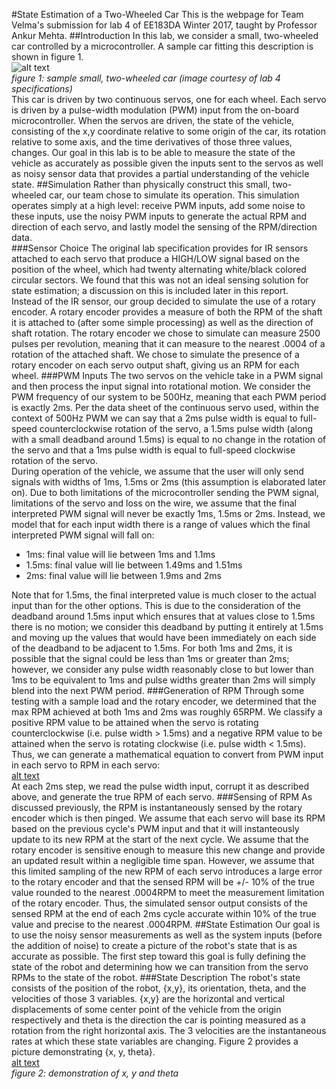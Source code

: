 #State Estimation of a Two-Wheeled Car
This is the webpage for Team Velma's submission for lab 4 of EE183DA Winter 2017, taught by Professor Ankur Mehta.
##Introduction
In this lab, we consider a small, two-wheeled car controlled by a microcontroller.  A sample car fitting this description is shown in figure 1.<br>
![alt text][car]<br>
*figure 1: sample small, two-wheeled car (image courtesy of lab 4 specifications)*<br>
This car is driven by two continuous servos, one for each wheel.  Each servo is driven by a pulse-width modulation (PWM) input from the on-board microcontroller.  When the servos are driven, the state of the vehicle, consisting of the x,y coordinate relative to some origin of the car, its rotation relative to some axis, and the time derivatives of those three values, changes.  Our goal in this lab is to be able to measure the state of the vehicle as accurately as possible given the inputs sent to the servos as well as noisy sensor data that provides a partial understanding of the vehicle state.
##Simulation
Rather than physically construct this small, two-wheeled car, our team chose to simulate its operation.  This simulation operates simply at a high level: receive PWM inputs, add some noise to these inputs, use the noisy PWM inputs to generate the actual RPM and direction of each servo, and lastly model the sensing of the RPM/direction data.  
###Sensor Choice
The original lab specification provides for IR sensors attached to each servo that produce a HIGH/LOW signal based on the position of the wheel, which had twenty alternating white/black colored circular sectors.  We found that this was not an ideal sensing solution for state estimation; a discussion on this is included later in this report.<br>
Instead of the IR sensor, our group decided to simulate the use of a rotary encoder.  A rotary encoder provides a measure of both the RPM of the shaft it is attached to (after some simple processing) as well as the direction of shaft rotation.  The rotary encoder we chose to simulate can measure 2500 pulses per revolution, meaning that it can measure to the nearest .0004 of a rotation of the attached shaft.  We chose to simulate the presence of a rotary encoder on each servo output shaft, giving us an RPM for each wheel.
###PWM Inputs
The two servos on the vehicle take in a PWM signal and then process the input signal into rotational motion.  We consider the PWM frequency of our system to be 500Hz, meaning that each PWM period is exactly 2ms.  Per the data sheet of the continuous servo used, within the context of 500Hz PWM we can say that a 2ms pulse width is equal to full-speed counterclockwise rotation of the servo, a 1.5ms pulse width (along with a small deadband around 1.5ms) is equal to no change in the rotation of the servo and that a 1ms pulse width is equal to full-speed clockwise rotation of the servo.<br>
During operation of the vehicle, we assume that the user will only send signals with widths of 1ms, 1.5ms or 2ms (this assumption is elaborated later on).  Due to both limitations of the microcontroller sending the PWM signal, limitations of the servo and loss on the wire, we assume that the final interpreted PWM signal will never be exactly 1ms, 1.5ms or 2ms.  Instead, we model that for each input width there is a range of values which the final interpreted PWM signal will fall on:<br>
+ 1ms: final value will lie between 1ms and 1.1ms 
+ 1.5ms: final value will lie between 1.49ms and 1.51ms
+ 2ms: final value will lie between 1.9ms and 2ms

Note that for 1.5ms, the final interpreted value is much closer to the actual input than for the other options.  This is due to the consideration of the deadband around 1.5ms input which ensures that at values close to 1.5ms there is no motion; we consider this deadband by putting it entirely at 1.5ms and moving up the values that would have been immediately on each side of the deadband to be adjacent to 1.5ms.  For both 1ms and 2ms, it is possible that the signal could be less than 1ms or greater than 2ms; however, we consider any pulse width reasonably close to but lower than 1ms to be equivalent to 1ms and pulse widths greater than 2ms will simply blend into the next PWM period.
###Generation of RPM
Through some testing with a sample load and the rotary encoder, we determined that the max RPM achieved at both 1ms and 2ms was roughly 65RPM.  We classify a positive RPM value to be attained when the servo is rotating counterclockwise (i.e. pulse width > 1.5ms) and a negative RPM value to be attained when the servo is rotating clockwise (i.e. pulse width < 1.5ms).  Thus, we can generate a mathematical equation to convert from PWM input in each servo to RPM in each servo:<br>
[alt text][equation1]<br>
At each 2ms step, we read the pulse width input, corrupt it as described above, and generate the true RPM of each servo. 
###Sensing of RPM
As discussed previously, the RPM is instantaneously sensed by the rotary encoder which is then pinged.  We assume that each servo will base its RPM based on the previous cycle's PWM input and that it will instanteously update to its new RPM at the start of the next cycle.  We assume that the rotary encoder is sensitive enough to measure this new change and provide an updated result within a negligible time span.  However, we assume that this limited sampling of the new RPM of each servo introduces a large error to the rotary encoder and that the sensed RPM will be +/- 10% of the true value rounded to the nearest .0004RPM to meet the measurement limitation of the rotary encoder.  Thus, the simulated sensor output consists of the sensed RPM at the end of each 2ms cycle accurate within 10% of the true value and precise to the nearest .0004RPM.
##State Estimation
Our goal is to use the noisy sensor measurements as well as the system inputs (before the addition of noise) to create a picture of the robot's state that is as accurate as possible.  The first step toward this goal is fully defining the state of the robot and determining how we can transition from the servo RPMs to the state of the robot.
###State Description
The robot's state consists of the position of the robot, {x,y}, its orientation, theta, and the velocities of those 3 variables.  {x,y} are the horizontal and vertical displacements of some center point of the vehicle from the origin respectively and theta is the direction the car is pointing measured as a rotation from the right horizontal axis.  The 3 velocities are the instantaneous rates at which these state variables are changing.  Figure 2 provides a picture demonstrating {x, y, theta}.<br>
[alt text][defxyt]<br>
*figure 2: demonstration of x, y and theta*<br>

[car]: http://i.imgur.com/DzEnqye.png
[equation1]: http://i.imgur.com/oc8IY5Q.png
[defxyt]: http://i.imgur.com/w2YaFh0.png
